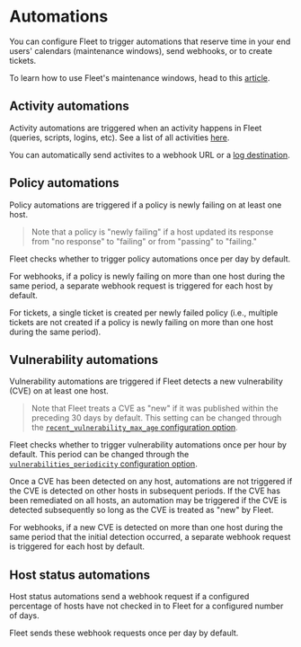 # Automations

You can configure Fleet to trigger automations that reserve time in your end users' calendars (maintenance windows), send webhooks, or to create tickets.

To learn how to use Fleet's maintenance windows, head to this [article](https://fleetdm.com/announcements/fleet-in-your-calendar-introducing-maintenance-windows). 

## Activity automations

Activity automations are triggered when an activity happens in Fleet (queries, scripts, logins, etc). See a list of all activities [here](https://fleetdm.com/docs/using-fleet/audit-logs).

You can automatically send activites to a webhook URL or a [log destination](https://fleetdm.com/docs/configuration/fleet-server-configuration#external-activity-audit-logging).

## Policy automations

Policy automations are triggered if a policy is newly failing on at least one host.

> Note that a policy is "newly failing" if a host updated its response from "no response" to "failing" or from "passing" to "failing."

Fleet checks whether to trigger policy automations once per day by default.

For webhooks, if a policy is newly failing on more than one host during the same period, a separate webhook request is triggered for each host by default.

For tickets, a single ticket is created per newly failed policy (i.e., multiple tickets are not created if a policy is newly failing on more than one host during the same period).

## Vulnerability automations

Vulnerability automations are triggered if Fleet detects a new vulnerability (CVE) on at least one host. 

> Note that Fleet treats a CVE as "new" if it was published within the preceding 30 days by default. This setting can be changed through the [`recent_vulnerability_max_age` configuration option](https://fleetdm.com/docs/deploying/configuration#recent-vulnerability-max-age).

Fleet checks whether to trigger vulnerability automations once per hour by default. This period can be changed through the [`vulnerabilities_periodicity` configuration option](https://fleetdm.com/docs/deploying/configuration#periodicity). 

Once a CVE has been detected on any host, automations are not triggered if the CVE is detected on other hosts in subsequent periods. If the CVE has been remediated on all hosts, an automation may be triggered if the CVE is detected subsequently so long as the CVE is treated as "new" by Fleet. 

For webhooks, if a new CVE is detected on more than one host during the same period that the initial detection occurred, a separate webhook request is triggered for each host by default.

## Host status automations

Host status automations send a webhook request if a configured percentage of hosts have not checked in to Fleet for a configured number of days.

Fleet sends these webhook requests once per day by default.

<meta name="pageOrderInSection" value="1509">
<meta name="description" value="Configure Fleet automations to trigger webhooks or create tickets in Jira and Zendesk for vulnerability, policy, and host status events.">
<meta name="navSection" value="Device management">
